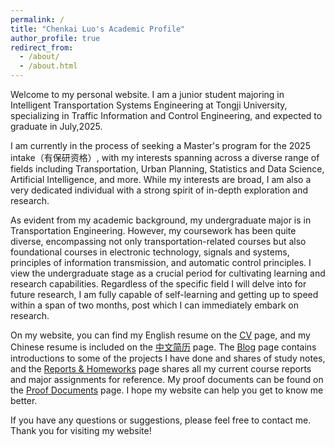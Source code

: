 ```yaml
---
permalink: /
title: "Chenkai Luo's Academic Profile"
author_profile: true
redirect_from: 
  - /about/
  - /about.html
---
```


Welcome to my personal website. I am a junior student majoring in Intelligent Transportation Systems Engineering at Tongji University, specializing in Traffic Information and Control Engineering, and expected to graduate in July,2025.

I am currently in the process of seeking a Master's program for the 2025 intake（有保研资格）, with my interests spanning across a diverse range of fields including Transportation, Urban Planning, Statistics and Data Science, Artificial Intelligence, and more. While my interests are broad, I am also a very dedicated individual with a strong spirit of in-depth exploration and research.

As evident from my academic background, my undergraduate major is in Transportation Engineering. However, my coursework has been quite diverse, encompassing not only transportation-related courses but also foundational courses in electronic technology, signals and systems, principles of information transmission, and automatic control principles. I view the undergraduate stage as a crucial period for cultivating learning and research capabilities. Regardless of the specific field I will delve into for future research, I am fully capable of self-learning and getting up to speed within a span of two months, post which I can immediately embark on research. 

On my website, you can find my English resume on the [CV](/_pages/cv.md) page, and my Chinese resume is included on the [中文简历](/_pages/cv-zh.md) page. The [Blog](/_pages/year-archive.html) page contains introductions to some of the projects I have done and shares of study notes, and the [Reports & Homeworks](/_pages/publications.md) page shares all my current course reports and major assignments for reference. My proof documents can be found on the [Proof Documents](/_pages/proof-documents.md) page. I hope my website can help you get to know me better.

If you have any questions or suggestions, please feel free to contact me. Thank you for visiting my website!
